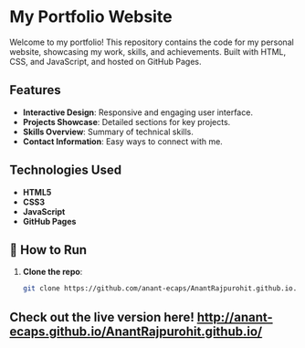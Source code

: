# My Portfolio Website
Welcome to my portfolio! This repository contains the code for my personal website, showcasing my work, skills, and achievements. Built with HTML, CSS, and JavaScript, and hosted on GitHub Pages.

## Features
- **Interactive Design**: Responsive and engaging user interface.
- **Projects Showcase**: Detailed sections for key projects.
- **Skills Overview**: Summary of technical skills.
- **Contact Information**: Easy ways to connect with me.

## Technologies Used
- **HTML5**
- **CSS3**
- **JavaScript**
- **GitHub Pages**

## 🚀 How to Run
1. **Clone the repo**:
   ```bash
   git clone https://github.com/anant-ecaps/AnantRajpurohit.github.io.git

## Check out the live version here! http://anant-ecaps.github.io/AnantRajpurohit.github.io/
